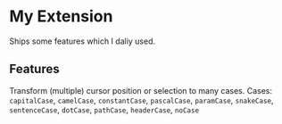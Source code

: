 # My Extension

Ships some features which I daliy used.

## Features

Transform (multiple) cursor position or selection to many cases. Cases: `capitalCase`, `camelCase`, `constantCase`, `pascalCase`, `paramCase`, `snakeCase`, `sentenceCase`, `dotCase`, `pathCase`, `headerCase`, `noCase`
